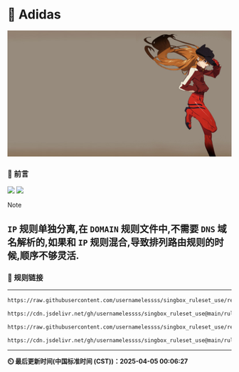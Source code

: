 
# 🧸 Adidas
![](https://raw.githubusercontent.com/usernamelessss/picture-bed/main/images/202504042256831.jpg)
### 📣 前言
![](https://shields.io/badge/-移除重复规则-ff69b4) ![](https://shields.io/badge/-IP&nbsp;规则单独存放不与&nbsp;DOMAIN&nbsp;等混合-green)
> [!NOTE]
**`IP` 规则单独分离,在 `DOMAIN` 规则文件中,不需要 `DNS` 域名解析的,如果和 `IP` 规则混合,导致排列路由规则的时候,顺序不够灵活.**
---

###  🔗 规则链接
---

```url
https://raw.githubusercontent.com/usernamelessss/singbox_ruleset_use/refs/heads/main/rule/Adidas/Adidas_No_IP.json
```

```url
https://cdn.jsdelivr.net/gh/usernamelessss/singbox_ruleset_use@main/rule/Adidas/Adidas_No_IP.json
```

```url
https://raw.githubusercontent.com/usernamelessss/singbox_ruleset_use/refs/heads/main/rule/Adidas/Adidas_No_IP.srs
```

```url
https://cdn.jsdelivr.net/gh/usernamelessss/singbox_ruleset_use@main/rule/Adidas/Adidas_No_IP.srs
```

---
**⏲️ 最后更新时间(中国标准时间 (CST))：2025-04-05 00:06:27**